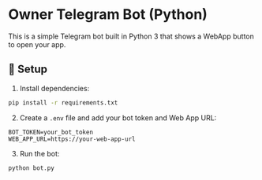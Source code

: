 # Owner Telegram Bot (Python)

This is a simple Telegram bot built in Python 3 that shows a WebApp button to open your app.

## 🔧 Setup

1. Install dependencies:

```bash
pip install -r requirements.txt
```

2. Create a `.env` file and add your bot token and Web App URL:

```
BOT_TOKEN=your_bot_token
WEB_APP_URL=https://your-web-app-url
```

3. Run the bot:

```bash
python bot.py
```
